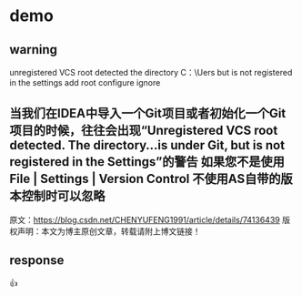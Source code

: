 # demo

## warning
unregistered VCS root detected 
  the directory  C：\Uers  but is not registered in the settings
  add root  configure ignore 
  
  当我们在IDEA中导入一个Git项目或者初始化一个Git项目的时候，往往会出现“Unregistered VCS root detected. The directory…is under Git, but is not registered in the Settings”的警告 如果您不是使用 File | Settings | Version Control 不使用AS自带的版本控制时可以忽略
------------------
原文：https://blog.csdn.net/CHENYUFENG1991/article/details/74136439 
版权声明：本文为博主原创文章，转载请附上博文链接！

  
  ## response
:+1:



